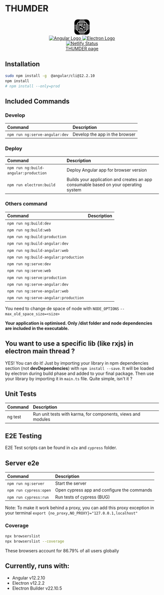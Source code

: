 THUMDER
=======

<center>
  <img src="./assets/favicon.256x256.png" alt="ICON" width="10%" height="10%"/>
</center>

<center>
  <a href="https://angular.io/">
    <img src="https://www.vectorlogo.zone/logos/angular/angular-icon.svg" alt="Angular Logo" width="10%" height="10%"/>
  </a>
  <a href="https://electronjs.org/">
    <img src="https://www.vectorlogo.zone/logos/electronjs/electronjs-icon.svg" alt="Electron Logo">
  </a>
</center>

<center>
  <a href="https://app.netlify.com/sites/thumder/deploys">
    <img src="https://api.netlify.com/api/v1/badges/491cdbc6-34ea-4ef0-92c0-be4f2a2ec3cb/deploy-status" alt="Netlify Status">
  </a>
</center>

<center>
  <a href="https://thumder.netlify.com">THUMDER page</a>
</center>

## Installation

```bash
sudo npm install -g  @angular/cli@12.2.10
npm install 
# npm install --only=prod
```

## Included Commands

### Develop

| Command                        | Description                    |
|:-------------------------------|:-------------------------------|
| `npm run ng:serve-angular:dev` | Develop the app in the browser |

### Deploy

| Command                               | Description                                                                          |
|:--------------------------------------|:-------------------------------------------------------------------------------------|
| `npm run ng:build-angular:production` | Deploy Angular app for browser version                                               |
| `npm run electron:build`              | Builds your application and creates an app consumable based on your operating system |

### Others command

| Command                                 | Description   |
|:----------------------------------------|:--------------|
| `npm run ng:build:dev`                  |               |
| `npm run ng:build:web`                  |               |
| `npm run ng:build:production`           |               |
| `npm run ng:build-angular:dev`          |               |
| `npm run ng:build-angular:web`          |               |
| `npm run ng:build-angular:production`   |               |
| `npm run ng:serve:dev`                  |               |
| `npm run ng:serve:web`                  |               |
| `npm run ng:serve:production`           |               |
| `npm run ng:serve-angular:dev`          |               |
| `npm run ng:serve-angular:web`          |               |
| `npm run ng:serve-angular:production`   |               |

You need to change de space of node with `NODE_OPTIONS` `--max_old_space_size=<size>`

**Your application is optimised. Only /dist folder and node dependencies are included in the executable.**

## You want to use a specific lib (like rxjs) in electron main thread ?

YES! You can do it! Just by importing your library in npm dependencies section (not **devDependencies**)
with `npm install --save`. It will be loaded by electron during build phase and added to your final package. Then use
your library by importing it in `main.ts` file. Quite simple, isn't it ?

## Unit Tests

| Command  | Description                                                  |
|:---------|:-------------------------------------------------------------|
| ng test  | Run unit tests with karma, for components, views and modules |

## E2E Testing

E2E Test scripts can be found in `e2e` and `cypress` folder.

## Server e2e

| Command                 | Description                                 |
|:------------------------|:--------------------------------------------|
| `npm run ng:server`     | Start the server                            |
| `npm run cypress:open`  | Open cypress app and configure the commands |
| `npm run cypress:run`   | Run tests of cypress (BUG)                  |

Note: To make it work behind a proxy, you can add this proxy exception in your terminal
`export {no_proxy,NO_PROXY}="127.0.0.1,localhost"`

### Coverage

```bash
npx browserslist
npx browserslist --coverage
```

These browsers account for 86.79% of all users globally

## Currently, runs with:

- Angular v12.2.10
- Electron v12.2.2
- Electron Builder v22.10.5

[//]: #
